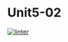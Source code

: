 # Unit5-02
 [![linter](https://github.com/Joy-sureshkumar/Unit5-02/workflows/linter/badge.svg)](https://github.com/marketplace/actions/super-linter)
